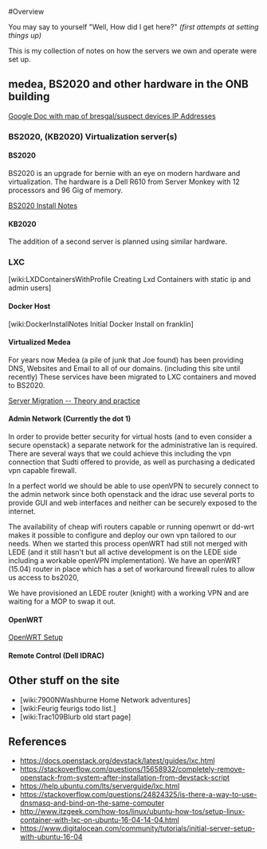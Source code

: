 <!-- InitialImpressions, Version: 1, Modified: 2018/12/02, Author: trac -->
#Overview

You may say to yourself "Well, How did I get here?"
_(first attempts at setting things up)_

This is my collection of notes on how the servers we own and operate were set up. 

## medea, BS2020 and other hardware in the ONB building
[ Google Doc with map of bresgal/suspect devices IP Addresses](https://docs.google.com/spreadsheets/d/1KRkqdYvgRtV4vu6AGzdLWJVGTIsV2o2iSSJBEFMZJAw/edit#gid=0)

### BS2020, (KB2020) Virtualization server(s)
#### BS2020
BS2020 is an upgrade for bernie with an eye on modern hardware and virtualization. The hardware is a Dell R610 from Server Monkey with 12 processors and 96 Gig of memory. 

[BS2020 Install Notes](BS2020InstallNotes)

#### KB2020
The addition of a second server is planned using similar hardware. 

### LXC

[wiki:LXDContainersWithProfile Creating Lxd Containers with static ip and admin users]



#### Docker Host


[wiki:DockerInstallNotes Initial Docker Install on franklin]

#### Virtualized Medea

For years now Medea (a pile of junk that Joe found) has been providing DNS, Websites and Email to all of our domains. (including this site until recently) These services have been migrated to LXC containers and moved to BS2020.

[Server Migration -- Theory and practice](MigratingServicesToLXC/)


#### Admin Network (Currently the dot 1)

In order to provide better security for virtual hosts (and to even consider a secure openstack) a separate network for the administrative lan is required. There are several ways that we could achieve this including the vpn connection that Sudti offered to provide, as well as purchasing a dedicated vpn capable firewall. 

In a perfect world we should be able to use openVPN to securely connect to the admin network since both openstack and the idrac use several ports to provide GUI and web interfaces and neither can be securely exposed to the internet. 

The availability of cheap wifi routers capable or running openwrt or dd-wrt makes it possible to configure and deploy our own vpn tailored to our needs. When we started this process openWRT had still not merged with LEDE (and it still hasn't but all active development is on the LEDE side including a workable openVPN implementation). We have an openWRT (15.04) router in place which has a set of workaround firewall rules to allow us access to bs2020,

 We have provisioned an LEDE router (knight) with a working VPN and are waiting for a MOP to swap it out.



#### OpenWRT
[OpenWRT Setup](OpenWRT/)

#### Remote Control (Dell IDRAC)

## Other stuff on the site
* [wiki:7900NWashburne Home Network adventures]
* [wiki:Feurig feurigs todo list.]
* [wiki:Trac109Blurb old start page]

## References
* https://docs.openstack.org/devstack/latest/guides/lxc.html
* https://stackoverflow.com/questions/15658932/completely-remove-openstack-from-system-after-installation-from-devstack-script
* https://help.ubuntu.com/lts/serverguide/lxc.html
* https://stackoverflow.com/questions/24824325/is-there-a-way-to-use-dnsmasq-and-bind-on-the-same-computer
* http://www.itzgeek.com/how-tos/linux/ubuntu-how-tos/setup-linux-container-with-lxc-on-ubuntu-16-04-14-04.html
* https://www.digitalocean.com/community/tutorials/initial-server-setup-with-ubuntu-16-04